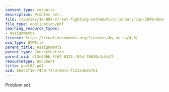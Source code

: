 ```yaml
---
content_type: resource
description: Problem set.
file: /courses/18-098-street-fighting-mathematics-january-iap-2008/66ec5f1074c07743807cfc23546e5761_pset02.pdf
file_type: application/pdf
learning_resource_types:
- Assignments
license: https://creativecommons.org/licenses/by-nc-sa/4.0/
ocw_type: OCWFile
parent_title: Assignments
parent_type: CourseSection
parent_uid: df3c0d6b-5f67-0325-f8fd-76630c1c6a17
resourcetype: Document
title: pset02.pdf
uid: 66ec5f10-74c0-7743-807c-fc23546e5761
---
```

Problem set.
